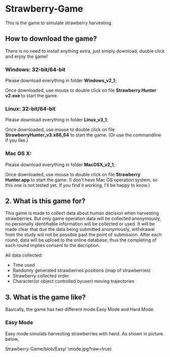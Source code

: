 # Strawberry-Game
This is the game to simulate strawberry harvesting.

## How to download the game?
There is no need to install anything extra, just simply download, duoble click and enjoy the game!

   ### Windows: 32-bit/64-bit
   Please download everything in folder **Windows_v2_1**;
   
   Once downloaded, use mouse to double click on file **Strawberry Hunter v2.exe** to start the game.

   ### Linux: 32-bit/64-bit
   Please download everything in folder **Linux_v3_1**;
   
   Once downloaded, use mouse to double click on file **StrawberryHunter_v3.x86_64** to start the game. (Or use the commandline if you like.)
   
   ### Mac OS X: 
   Please download everything in folder **MacOSX_v2_1**;
   
   Once downloaded, use mouse to double click on file **Strawberry Hunter.app** to start the game. (I don't have Mac OS operation system, so this one is not tested yet. If you find it working, I'll be happy to know.)
   
## 2. What is this game for?
This game is made to collect data about human decision when harvesting strawberries. But only game operation data will be collected anonymously, no personally identifiable information will be collected or used. It will be made clear that due the data being submitted anonymously, withdrawal from the study will not be possible past the point of submission. After each round, data will be upload to the online database, thus the completing of each round implies consent to the decription.

All data collected: 
- Time used
- Randomly generated strawberries positions (map of strawberries)
- Strawberry collected order
- Character(or object controlled byuser) moving trajectories


## 3. What is the game like?
Basically, the game has two different mode.Easy Mode and Hard Mode.
### Easy Mode
Easy mode simulats harvesting strawberries with hand. As shown in picture below,

Strawberry-Game/blob/Easy/ \mode.jpg?raw=true)





